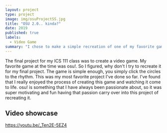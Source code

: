 ```yaml
---
layout: project
type: project
image: img/osuProjectSS.jpg
title: "OSU 2.0.. kinda?"
date: 2019
published: true
labels:
  - Video Game
summary: "I chose to make a simple recreation of one of my favorite games for my ICS 111 final project: osu!"
---
```


The final project for my ICS 111 class was to create a video game. My favorite game at the time was osu!. So I figured, why don't I try to recreate it for my final project. The game is simple enough, you simply click the circles to the rhythm. This was my most favorite project I've done so far. I've found that I really enjoyed the process of creating this game and watching it come to life. osu! is something that I have always been passionate about, so it was super motivating and fun having that passion carry over into this project of recreating it.

## Video showcase

https://youtu.be/_Ten2E-5EZ4
